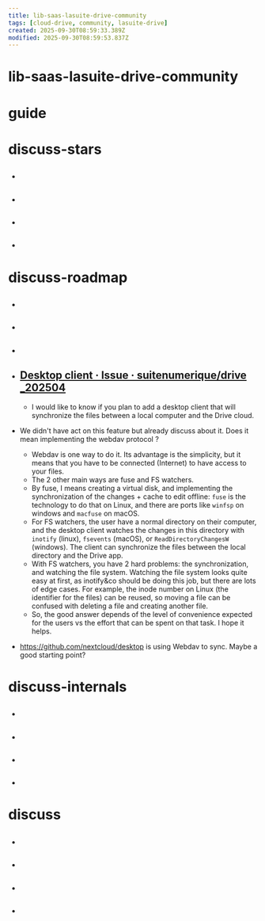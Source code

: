 ```yaml
---
title: lib-saas-lasuite-drive-community
tags: [cloud-drive, community, lasuite-drive]
created: 2025-09-30T08:59:33.389Z
modified: 2025-09-30T08:59:53.837Z
---
```


# lib-saas-lasuite-drive-community

# guide

# discuss-stars
- ## 

- ## 

- ## 

- ## 
# discuss-roadmap
- ## 

- ## 

- ## 

- ## [Desktop client · Issue · suitenumerique/drive _202504](https://github.com/suitenumerique/drive/issues/118)
  -  I would like to know if you plan to add a desktop client that will synchronize the files between a local computer and the Drive cloud.
- We didn't have act on this feature but already discuss about it. Does it mean implementing the webdav protocol ?
  - Webdav is one way to do it. Its advantage is the simplicity, but it means that you have to be connected (Internet) to have access to your files.
  - The 2 other main ways are fuse and FS watchers. 
  - By fuse, I means creating a virtual disk, and implementing the synchronization of the changes + cache to edit offline: `fuse` is the technology to do that on Linux, and there are ports like `winfsp` on windows and `macfuse` on macOS. 
  - For FS watchers, the user have a normal directory on their computer, and the desktop client watches the changes in this directory with `inotify` (linux), `fsevents` (macOS), or `ReadDirectoryChangesW` (windows). The client can synchronize the files between the local directory and the Drive app.
  - With FS watchers, you have 2 hard problems: the synchronization, and watching the file system. Watching the file system looks quite easy at first, as inotify&co should be doing this job, but there are lots of edge cases. For example, the inode number on Linux (the identifier for the files) can be reused, so moving a file can be confused with deleting a file and creating another file.
  - So, the good answer depends of the level of convenience expected for the users vs the effort that can be spent on that task. I hope it helps.

- https://github.com/nextcloud/desktop is using Webdav to sync. Maybe a good starting point?
# discuss-internals
- ## 

- ## 

- ## 

- ## 
# discuss
- ## 

- ## 

- ## 

- ## 
